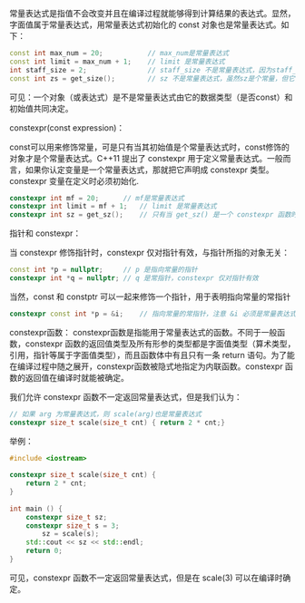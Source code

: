 常量表达式是指值不会改变并且在编译过程就能够得到计算结果的表达式。显然，字面值属于常量表达式，用常量表达式初始化的 const 对象也是常量表达式。如下：

```cpp
const int max_num = 20;           // max_num是常量表达式
const int limit = max_num + 1;    // limit 是常量表达式
int staff_size = 2;               // staff_size 不是常量表达式，因为staff_size没有用const修饰
const int zs = get_size();        // sz 不是常量表达式，虽然sz是个常量，但它的值在运行时才能确定
```


可见：一个对象（或表达式）是不是常量表达式由它的数据类型（是否const）和初始值共同决定。


constexpr(const expression)：

const可以用来修饰常量，可是只有当其初始值是个常量表达式时，const修饰的对象才是个常量表达式。C++11 提出了 constexpr 用于定义常量表达式。一般而言，如果你认定变量是一个常量表达式，那就把它声明成 constexpr 类型。constexpr 变量在定义时必须初始化.

```cpp
constexpr int mf = 20;		// mf是常量表达式
constexpr int limit = mf + 1;	// limit 是常量表达式
constexpr int sz = get_sz();	// 只有当 get_sz() 是一个 constexpr 函数时才是一条正确的声明语句
```

指针和 constexpr：

当 constexpr 修饰指针时，constexpr 仅对指针有效，与指针所指的对象无关：

```cpp
const int *p = nullptr;		// p 是指向常量的指针
constexpr int *q = nullptr;	// q 是常指针，constexpr 仅对指针有效
```

当然，const 和 constptr 可以一起来修饰一个指针，用于表明指向常量的常指针

```cpp
constexpr const int *p = &i;	// 指向常量的常指针，注意 &i 必须是常量表达式，i可以是全局变量或静态变量等等。。这些变量的地址在编译时就确定了
```

constexpr函数：
constexpr函数是指能用于常量表达式的函数。不同于一般函数，constexpr 函数的返回值类型及所有形参的类型都是字面值类型（算术类型，引用，指针等属于字面值类型），而且函数体中有且只有一条 return 语句。为了能在编译过程中随之展开，constexpr函数被隐式地指定为内联函数。constexpr 函数的返回值在编译时就能被确定。

我们允许 constexpr 函数不一定返回常量表达式，但是我们认为：

```cpp
// 如果 arg 为常量表达式，则 scale(arg)也是常量表达式
constexpr size_t scale(size_t cnt) { return 2 * cnt;}
```

举例：

```cpp
#include <iostream>
 
constexpr size_t scale(size_t cnt) {
	return 2 * cnt;
}
 
int main () {
	constexpr size_t sz;
	constexpr size_t s = 3;
        sz = scale(s);			
	std::cout << sz << std::endl;
	return 0;
}
```
可见，constexpr 函数不一定返回常量表达式，但是在 scale(3) 可以在编译时确定。